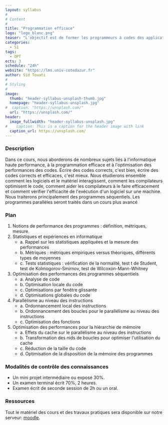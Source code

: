 ```yaml
---
layout: syllabus
#
# Content
#
title: "Programmation efficace"
logo: "logo_blanc.png"
teaser: "L'objectif est de former les programmeurs à codes des applications efficaces optimisables par compilation avancée, et de comprendre les phénomènes de dégradation/accélération des performances, comme le ralentissement des temps d'exécution ou l'augmentation de la consommation d'énergie."
categories:
  - S1
tags:
  - OPT
ects: 3
schedule: "24h"
website: "https://lms.univ-cotedazur.fr"
author: Sid Touati
#
# Styling
#
image:
  thumb: "header-syllabus-unsplash-thumb.jpg"
  homepage: "header-syllabus-unsplash.jpg"
#  caption: "https://unsplash.com/"
  url: "https://unsplash.com/"
header:
  image_fullwidth: "header-syllabus-unsplash.jpg"
#    caption: This is a caption for the header image with link
  caption_url: https://unsplash.com/  
---
```


### Description ###

Dans ce cours, nous aborderons de nombreux sujets liés à l'informatique haute performance, à la programmation efficace et à l'optimisation des performances des codes. Écrire des codes corrects, c'est bien, écrire des codes corrects et efficaces, c'est mieux. Nous étudierons ensemble comment les logiciels et le matériel interagissent, comment les compilateurs optimisent le code, comment aider les compilateurs à le faire efficacement et comment vérifier l'efficacité de l'exécution d'un logiciel sur une machine. Nous traiterons principalement des programmes séquentiels. Les programmes parallèles seront traités dans un cours plus avancé


### Plan ###

1. Notions de performance des programmes : définition, métriques, mesure.
2. Statistiques et expériences en informatique
   - a. Rappel sur les statistiques appliquées et la mesure des performances
   - b. Métriques : métriques empiriques versus théoriques, différents types de moyennes
   - c. Tests statistiques : vérification de la normalité, test t de Student, test de Kolmogorov-Smirnov, test de Wilcoxon-Mann-Whitney
3. Optimisation des performances des programmes séquentiels
   - a. Analyse de code
   - b. Optimisation locale du code
   - c. Optimisations par fenêtre glissante
   - d. Optimisations globales du code
4. Parallélisme au niveau des instructions
   - a. Ordonnancement local des instructions
   - b. Ordonnancement des boucles pour le parallélisme au niveau des instructions
   - c. Optimisation des fonctions
5. Optimisation des performances pour la hiérarchie de mémoire
   - a. Effets du cache sur le parallélisme au niveau des instructions
   - b. Transformation des nids de boucles pour optimiser l'utilisation du cache
   - c. Réduction de la taille du code
   - d. Optimisation de la disposition de la mémoire des programmes
   
 
 ### Modalités de contrôle des connaissances ###

- Un mini projet intermédiaire ou exposé 30%.
- Un examen terminal écrit 70%, 2 heures.
- Examen écrit  de seconde session  de 2h ou un oral.

### Ressources ###

Tout le matériel des cours et des travaux pratiques sera disponible sur notre serveur: [moodle](https://lms.univ-cotedazur.fr).